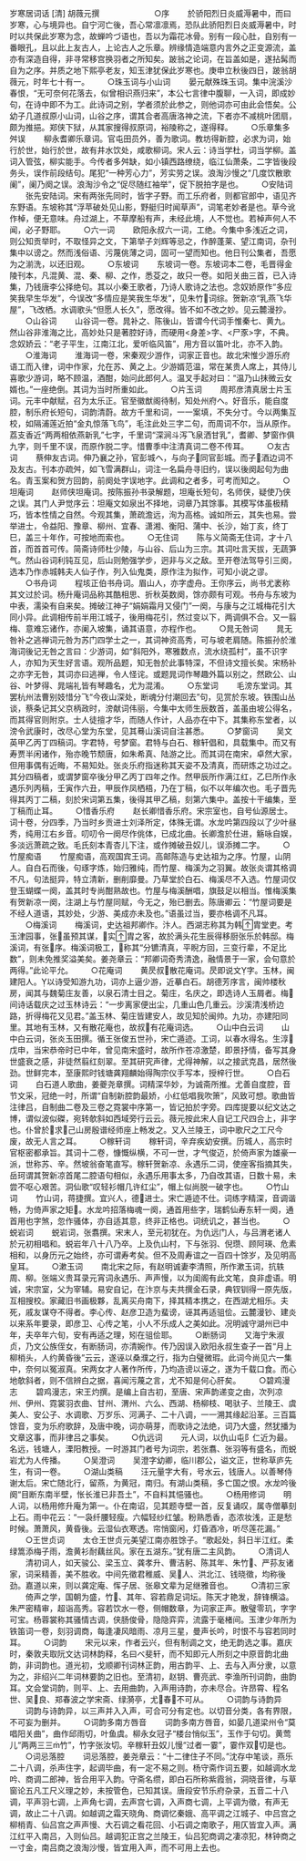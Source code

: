 岁寒居词话 [清] 胡薇元撰
　　
　　
　　○序
　　於骄阳烈日炎威溽暑中，而曰岁寒，心与境异也。自宁河亡後，吾心常凛凛焉，恐队此骄阳烈日炎威溽暑中，时时以共保此岁寒为念，故蝉吟づ语也，吾以为霜花冰骨。别有一段心肚，自别有一番眼孔，且以此上友古人，上论古人之乐章。辨缘情造端意内言外之正变源流，盖亦有深造自得，非寻常移宫换羽者之所知矣。跛翁之论词，在旨盖如是，遂拈髯而自为之序。并质之地下熙亭老友，知玉津犹保此岁寒也。庚申立秋後四日，跛翁胡薇元，时年七十有一。
　　○珠玉词与小山词
　　晏元献殊珠玉词。集中浣溪沙春恨，“无可奈何花落去，似曾相识燕归来”，本公七言律中腹聊，一入词，即成妙句，在诗中即不为工。此诗词之别，学者须於此参之，则他词亦可由此会悟矣。公幼子几道叔原小山词，山谷之序，谓其合者高唐洛神之流，下者亦不减桃叶团扇，颇为推挹。郑侠下狱，从其家搜得叔原词，裕陵称之，遂得释。
　　○乐章集多舛误
　　柳永耆卿乐章词。官屯田员外，善为歌词。教坊得新腔，必求为词，始行於世，始行於世，故有井水饮处，咸歌柳词。宋人云：诗当学杜，词当学柳。盖词入管弦，柳实能手。今传者多舛缺，如小镇西路缭绕，临江仙萧条，二字皆後段务头，误作前段结句。尾犯“一种芳心力”，芳实劳之误。浪淘沙慢之“几度饮散歌阑”，阑乃阕之误。浪淘沙令之“促尽随红袖举”，促下脱拍字是也。
　　○安陆词
　　张先安陆词。宋有两张先同时，皆字子野。而工乐府者，则都官郎中，语见齐东野语。东坡称其“浮苹破处见山影，野艇归时闻草声”，词笔老妙者是也。草今讹作棹，便无意味。舟过湖上，不草摩船有声，未经此境，人不觉也。若棹声何人不闻，必子野耶。
　　○六一词
　　欧阳永叔六一词，工绝。今集中多浅近之词，则公知贡举时，不取怪异之文，下第举子刘辉等忌之，作醉蓬莱、望江南词，杂刊集中以谤之。然而浅俗语、污蔑佻薄之词，固可一望而知也。他日刊公集者，吾愿为之湔洗，以还旧观。
　　○东坡词
　　东坡词一卷。东坡词本二卷，毛晋得金陵刊本，凡混黄、混、秦、柳、之作，悉芟之，故只一卷。如阳关曲三首，已入诗集，乃钱唐李公择绝句。其以小秦王歌者，乃诗人歌诗之法也。念奴娇原作“多应笑我早生华发”，今误改“多情应是笑我生华发”，见朱竹词综。贺新凉“乳燕飞华屋”，飞改栖。水调歌头“但愿人长久”，愿改得。皆不如不改之妙。见云麓漫抄。
　　○山谷词
　　山谷词一卷。晁补之、陈後山，皆谓今代词手惟秦七、黄九。然山谷非淮海之比，高妙处只是著腔好诗，而硬用<身差>字、<尸豕>字，不典。念奴娇云：“老子平生，江南江北，爱听临风笛”，用方音以笛叶北，亦不入韵。
　　○淮海词
　　淮海词一卷，宋秦观少游作，词家正音也。故北宋惟少游乐府语工而入律，词中作家，允在苏、黄之上。少游婿范温，常在某贵人席上，其侍儿喜歌少游词，略不顾温，酒酣，始问此郎何人。温叉手起对曰：“温乃山抹微云女婿也。”一座绝倒。其词为当时所重如此。
　　○片玉词
　　周邦彦清真居士片玉词。元丰中献赋，召为太乐正。官至徽猷阁待制，知处州府ヘ。好音乐，能自度腔，制乐府长短句，词韵清蔚。故方千里和词，一一案填，不失分寸。今以两集互校，如隔浦莲近拍“金丸惊落飞鸟”，毛注此处三字二句，而周词不尔，当从原作。荔支香近“两两相依燕新乳”七字，千里词“深涧斗泻飞泉洒甘乳”，耆卿、梦窗作俱九字，则千里不误，而原作脱二字。惜曹季中注清真词二卷不传耳。
　　○友古词
　　蔡伸友古词。伸乃襄之孙，官彭城ヘ，与向子同官彭城。而子酒边词不及友古。刊本亦疏舛，如飞雪满群山，词注一名扁舟寻旧约，误以後阕起句为曲名。青玉案和贺方回韵，前阕处字误地字。此调和之者多，可考而知之。
　　○坦庵词
　　赵师侠坦庵词。按陈振孙书录解题，坦庵长短句，名师侠，疑使乃侠之误。其门人尹觉序云：坦庵文如泉出不择地，词章乃其馀事。其模写体虽极精巧，皆本性情之自然。今观其集，萧疏澹远，洵为高格。诚如所云，其失也易。尝举进士，令益阳、豫章、柳州、宜春、潇湘、衡阳、蒲中、长沙，始丁亥，终丁巳，盖三十年作，可按地而索也。
　　○无住词
　　陈与义简斋无住词，才十八首，而首首可传。简斋诗师杜少陵，与山谷、后山为三宗。其词吐言天拔，无蔬笋气。然山谷词利钝互见，后山则勉强学步，迥非与义之敌。至开卷法驾导引三阕，选本乃作赤城韩夫人仙子作，列入仙鬼类，原作注为拟作，可知小说之谬。
　　○书舟词
　　程垓正伯书舟词。眉山人，亦字虚舟。王你序云，尚书尤袤称其文过於词。杨升庵词品称其酷相思、折秋英数阕，馀亦颇有可观。书舟与东坡为中表，濡染有自来矣。摊破江神子“娟娟霜月又侵门”一阕，与康与之江城梅花引大同小异。此调相传前半用江城子，後用梅花引，然过变以下，两调俱不合。又一翦梅、意难忘诸作，亦阑入坡集，诵其语意，亦程作也。
　　○晁无咎词
　　晁无咎补之逃禅词元咎为苏门四学士之一，其词神资高秀，可与坡老肩随。陈振孙於淮海词後记无咎之言曰：少游词，如“斜阳外，寒雅数点，流水绕孤村”，虽不识字人，亦知为天生好言语。观所品题，知无咎於此事特深，不但诗文擅长矣。宋杨补之亦字无咎，其词亦曰逃禅，令人怪诧。或题晁词作琴趣外篇以别之，然欧公、山谷、叶梦得、晁端礼皆有琴趣名，尤为混淆。
　　○东堂词
　　毛滂东堂词。其罢杭州法曹别妓惜分飞“今夜山深处，断魂分付潮回去”句，见赏於东坡。铁围山丛谈，蔡条记其父京柄政时，滂献词伟丽，今集中太师生辰数首，盖虽由坡公得名，而其得官则附京。士人徒擅才华，而随人作计，人品亦在中下。其集称东堂者，以滂令武康时，改尽心堂为东堂，见其蓦山溪词自注甚悉。
　　○梦窗词
　　吴文英甲乙丙丁四稿词。字君特，号梦窗。君特与白石、稼轩倡和，具载集中。而又有寿贾半闲诸作，殆亦晚节颓唐，如朱希真、陆游之比。而其词在南宋，卓然大家，但用事偶有近晦，不易知处。张炎乐府指迷称其天姿不及清真，而研炼之功过之。其分四稿者，或谓梦窗卒後分甲乙丙丁四年之作。然甲辰所作满江红，乙巳所作永遇乐列丙稿，壬寅作六丑，甲辰作凤栖梧，乃在丁稿，似不以年编次也。毛子晋先得其丙丁二稿，刻於宋词第五集，後得其甲乙稿，刻第六集中。盖按十干编集，至丁稿而止耳。
　　○惜香乐府
　　赵长卿惜香乐府。宋宗室也，自号仙源居士。词十卷，分四季，乃当时乡贡进士刘泽所定，体殊无谓。水龙吟第四段以了少叶昼秀，纯用江右乡音。叨叨令一阕尽作佻体，已成北曲。长卿澹於仕进，觞咏自娱，多淡远萧疏之致。毛氏刻本青杏儿下注，或作摊破丑奴儿，误添摊二字。
　　○竹屋痴语
　　竹屋痴语，高观国宾王词。高邮陈造与史达祖为之序。竹屋，山阴人。自白石而後，句琢字炼，始归雅纯，而竹屋、梅溪为之羽翼。故张炎谓其格调不凡，句法挺异，特立清新，删削靡曼。乃草堂於白石、梅溪尽不入选。竹屋词仅登玉蝴蝶一阕，盖其时专尚酣熟故也。竹屋与梅溪酬唱，旗鼓足以相当。惟梅溪集有贺新凉一阕，注湖上与竹屋同赋，今无之，殆已删去。陈唐卿云：“竹屋词要是不经人道语，其妙处，少游、美成亦未及也。”语虽过当，要亦格调不凡耳。
　　○梅溪词
　　梅溪词，史达祖邦卿作。汴人。西湖志称其为韩胄堂吏。考玉津园事，张虽预其谋，实胄之客，故於满头花生辰得移厨张乐於韩邸。梅溪词，有张序。梅溪词极工，称其“分镳清真，平睨方回，三变行辈，不足比数”，则未免推奖溢美矣。姜尧章云：“邦卿词奇秀清逸，融情景于一家，会句意於两得。”此论平允。
　　○花庵词
　　黄昃叔散花庵词。昃即说文字。玉林，闽建阳人。以诗受知游九功，词亦上逼少游，近摹白石。胡德芳序言，闽帅楼秋房，闻其与魏菊庄友善，以泉石清士目之。菊庄，名庆之，即选诗人玉屑者。梅间诗话载庆之过玉林诗云：“一步离家便出尘，几重山色几重云。沙溪清浅桥边路，折得梅花又见君。”盖玉林、菊庄皆建安人，故见知於闽帅。九功，亦建阳同里。其地有玉林，又有散花庵也，故叔有花庵词选。
　　○山中白云词
　　山中白云词，张炎玉田撰。循王张俊五世孙，宋亡遁迹。工词，以春水得名。生淳戊申，当宋恭帝时已中年，曾见南宋盛时，故所作苍凉激楚，即景抒情，备写其身世盛衰之感，非徒然翦红刻翠。至其研究声律，尤得神解，以之接武克昌，居然後劲。世鲜完本，至康熙时钱塘龚翔麟始得陶宗仪手写本，授梓行世。
　　○白石词
　　白石道人歌曲，姜夔尧章撰。词精深华妙，为诚斋所推。尤善自度腔，音节文采，冠绝一时，所谓“自制新腔韵最娇，小红低唱我吹箫”，风致可想。歌曲皆注律吕，自制曲二卷及三卷之霓裳中序第一，皆记拍於字旁。四库提要以纪文达之博，谓似波似磔，宛转欹斜如西域旁行云云。薇元按此宋人自记工尺四合上，非字也。仆曾於求己山房殷谱经师座上畅发之。又入兰陵王，词中歌尺之工尺今废，故无人言之耳。
　　○稼轩词
　　稼轩词，辛弃疾幼安撰。历城人，高宗时官枢密都承旨。其词十二卷，慷慨纵横，不可一世，才气俊迈，於倚声家为雄豪一派，世称苏、辛。然坡翁奋笔直写。稼轩贺新凉、永遇乐二词，使座客指摘其失，岳珂谓其贺新凉首尾二腔语句相似，永遇乐用事太多，乃自改其语，日数十易，未尝不呕心艰苦。洞仙歌“叹轻衫帽几许红尘”，帽上似尚脱一破字也。
　　○竹山词
　　竹山词，蒋捷撰。宜兴人，德进士。宋亡遁迹不仕。词练字精深，音调谐畅，为倚声家之矩。水龙吟招落梅魂一阕，通首用些字，瑞鹤仙寿东轩一阕，通首用也字煞，忽作骚体，亦自适其意，终非正格也。词统讥之，甚当也。
　　○蜕岩词
　　蜕岩词，张翥撰。宋末人，至元初犹在。为仇远门人，与吕渭老诸人於元初相唱和。蜕岩年八十八乃卒。上及仇山村，下与张羽、倪瓒、顾阿瑛、危素相和，以身历元之始终，亦可谓寿考矣。但不及周寿谊之一百四十馀岁，及见明高皇耳。
　　○漱玉词
　　南北宋之际，有赵明诚妻李清照，所作漱玉词，抗轶周、柳。张端义贵耳录元宵词永遇乐、声声慢，以为闺阁有此文笔，良非虚语。明诚，宋宗室，父为宰辅。易安自记，在汴京与夫共撰金石录，典钗钏得一原先版，互相搜校。家藏旧书画极夥，乱离买舟南下，择其精本携之，在西湖尤相乐。夫死，戚友谋夺不得者。李心传、赵彦卫造为蜚谤，诬其再适驵侩。云麓漫钞、建炎以来系年要录，即彦卫、心传之笔，小人不乐成人之美如此。况明诚守湖州已中年，夫卒年六旬，安有再适之理，矧在驵侩耶。
　　○断肠词
　　又海宁朱淑贞，乃文公族侄女，有断肠词，亦清婉作。传乃因误入欧阳永叔生查子一首“月上柳梢头，人约黄昏後”云云，遂诬以桑濮之行，指为白璧微瑕。此词今尚见六一集中，奈何以冤淑真。宋两女才人著作所传，乃均造谤以诬之，遂为千载口食。而心地欹斜者，则不信辨白之据，喜闻污蔑之言，尤不知是何心肝矣。
　　○碧鸡漫志
　　碧鸡漫志，宋王灼撰。是编上自古初，至唐、宋声韵递变之由，次列凉州、伊州、霓裳羽衣曲、甘州、渭州、六么、西湖、杨柳枝、喝驮子、兰陵王、虞美人、安公子、水调歌、万岁乐、河满子、二十八调，一一溯其缘起沿革。三百篇馀音，变为乐府歌辞，及唐中晚，词亦萌芽，而歌诗之法绝，词乃大盛，然犹播为文章这事，而非律吕之事矣。
　　○仇远词
　　元人词，以仇山屯阝仁近为最。名远，钱塘人，溧阳教授。一时游其门者号为词宗，若张翥、张羽等有盛名，而蜕岩尤为人传播。
　　○吴澄词
　　吴澄字幼卿，临川郡公，谥文正，世称草庐先生，有词一卷。
　　○湖山类稿
　　汪元量字大有，号水云，钱唐人。以善琴侍谢太后。宋亡随北行，留燕，为黄冠，南归。有湖山类稿，多亡国之恨。水龙吟後阕“目断东南半壁，怅长淮已非吾土”，不自料其悒骚也。
　　○杨用修词
　　明人词，以杨用修升庵为第一。仆在南诏，见其题寺壁一首，反复诵叹，属寺僧摹刻上石。雨中花云：“一袅纤腰轻瘦。六幅轻纱红皱。粉熟悉香，态浓妆浅，正是愁时候。萧萧风，黄昏後。云湿仙衣寒透。帘悄窗闲，灯昏酒冷，听尽莲花漏。”
　　○王世贞词
　　太仓王世贞元美望江南亦胜馀子。“歌起处，斜日半江红。柔绿篙添梅子雨，澹黄衫耐藕丝风。家在五湖东。”犹有唐二主风韵。
　　○清词人
　　清初词人，如天骏公、梁玉立、龚孝升、曹洁躬、陈其年、朱竹、严荪友诸家，词采精善，美不胜收。中间先徵君稚威、吴人、洪北江、钱晓徵，均称後劲。嘉道以来，则以龚定庵、恽子居、张皋文辈为足继雅音也。
　　○清初三家
　　倚声之学，国朝为盛，竹、其年、容若鼎足词坛。陈天才艳发，辞锋横溢。朱严密精审，超诣高秀。容若饮水一卷，侧帽数章，为词家正声。散璧零玑，字字可宝。杨蓉裳称其骚情古调，侠肠俊骨，隐隐弈弈，流露于毫楮间。玉津少年所为铁笛词一卷，刻羽调商，每逢凄风暗雨、凉月三星，曼声长吟，时恨不与容若同时耳。
　　○词韵
　　宋元以来，作者云兴，但有制调之文，绝无韵选之事。嘉庆时，秦敦夫取阮文达词林韵释，名曰べ斐轩，而不知即元人所刻之中原音韵北曲韵，非词韵也。道光初，戈顺卿刊词林正韵，用古韵平、上、去与入声分隶，以意为之，非绍兴二年词林要韵之旧也。至清初，赵钥、曹亮武、李渔所刊词韵，曲韵耳。文会堂词韵，则平、上、去用曲韵，入声用诗韵，亦未尽合。许昂霄、程名世、吴良、郑春波之学宋斋、绿漪亭，尤春不可从。
　　○词韵与诗韵异
　　词韵与诗韵异，以三声并入入声，可合可分有定也。以切音分类，各有界限，不可妄为删并。
　　○词韵多南方唇音
　　词韵多南方唇音，如晏几道梁州令“莫唱阳关曲”，曲作邱雨切，叶鱼虞。柳永女冠子“楼台悄似玉”，玉作于句切。黄莺儿“两两三三竹”，竹字张汝切。辛稼轩丑奴儿慢“过者一霎”，霎作双切是也。
　　○词忌落腔
　　词忌落腔，姜尧章云：“十二律住子不同。”沈存中笔谈，燕乐二十八调，杀声住字，起调毕曲，有一定不易之则。杨守斋作词五要，如越调水龙吟、商调二郎神，皆合用平入韵。守斋名缵，即白石所称紫霞翁，洞晓音律，与草窗论五凡工尺义理之妙，未按管色，已知其误。唐段安节乐府杂录，五音二十八调，平声羽七调，上声角七调，去声宫七调，入声商七调，上平调为徵，有声无调，故止二十八调。如越调之霜天晓角、商调忆秦娥、高平调之江城子、中吕宫之柳梢青、仙吕宫之声声慢、大石调之看花回、小石调之南歌子，用仄皆宜入声。满江红平入南吕，入则仙吕。越调犯正宫之兰陵王，仙吕犯商调之凄凉犯，林钟商之一寸金，南吕商之浪淘沙慢，皆宜用入声，而不可用上去也。
